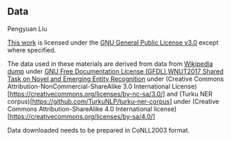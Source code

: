 ## Data

Pengyuan Liu

[This work](https://github.com/PengyuanLiu1993/Bilingual-TPR) is licensed under the [GNU General Public License v3.0](https://www.gnu.org/licenses/gpl-3.0.html) except where specified.

The data used in these materials are derived from data from [Wikipedia dump](https://dumps.wikimedia.org/) under [ GNU Free Documentation License (GFDL)](https://en.wikipedia.org/wiki/Wikipedia:Copyrights),[WNUT2017 Shared Task on Novel and Emerging Entity Recognition](https://aclanthology.org/W17-4418/) under (Creative Commons Attribution-NonCommercial-ShareAlike 3.0 International License)[https://creativecommons.org/licenses/by-nc-sa/3.0/] and (Turku NER corpus)[https://github.com/TurkuNLP/turku-ner-corpus] under (Creative Commons Attribution-ShareAlike 4.0 International license)[https://creativecommons.org/licenses/by-sa/4.0/]

Data downloaded needs to be prepared in CoNLL2003 format.
